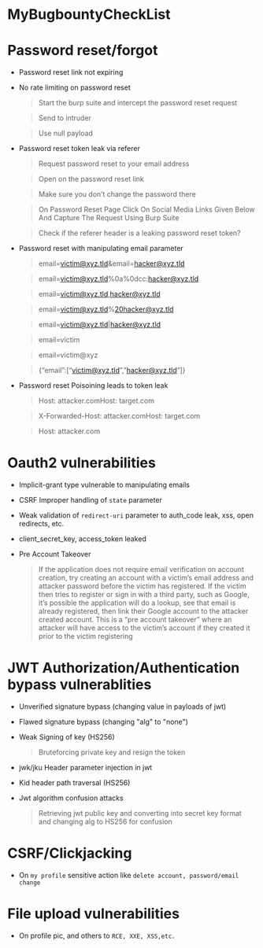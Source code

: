 # MyBugbountyCheckList

# Password reset/forgot

- Password reset link not expiring
- No rate limiting on password reset
    > Start the burp suite and intercept the password reset request
    
    > Send to intruder
   
    > Use null payload

- Password reset token leak via referer
    > Request password reset to your email address
    
    > Open on the password reset link
    
    > Make sure you don’t change the password there
    
    > On Password Reset Page Click On Social Media Links Given Below And Capture The Request Using Burp Suite
    
    > Check if the referer header is a leaking password reset token?

- Password reset with manipulating email parameter
    
    > email=victim@xyz.tld&email=hacker@xyz.tld
       
    > email=victim@xyz.tld%0a%0dcc:hacker@xyz.tld
        
    > email=victim@xyz.tld,hacker@xyz.tld
    
    > email=victim@xyz.tld%20hacker@xyz.tld
    
    > email=victim@xyz.tld|hacker@xyz.tld
    
    > email=victim
    
    > email=victim@xyz
    
    > {“email”:[“victim@xyz.tld”,”hacker@xyz.tld”]}
   
- Password reset Poisoining leads to token leak
    > Host: attacker.comHost: target.com
    
    > X-Forwarded-Host: attacker.comHost: target.com
    
    > Host: attacker.com
   
# Oauth2 vulnerabilities

- Implicit-grant type vulnerable to manipulating emails 

- CSRF Improper handling of `state` parameter

- Weak validation of `redirect-uri` parameter to auth_code leak, xss, open redirects, etc.

- client_secret_key, access_token leaked

- Pre Account Takeover 
    > If the application does not require email verification on account creation, try creating an account with a victim’s email address and attacker password       before the victim has registered. If the victim then tries to register or sign in with a third party, such as Google, it’s possible the application           will do a lookup, see that email is already registered, then link their Google account to the attacker created account. This is a “pre account               takeover” where an attacker will have access to the victim’s account if they created it prior to the victim registering 

# JWT Authorization/Authentication bypass vulnerablities
-  Unverified signature bypass (changing value in payloads of jwt)

- Flawed signature bypass (changing "alg" to "none")

- Weak Signing of key (HS256) 
    > Bruteforcing private key and resign the token 

- jwk/jku Header parameter injection in jwt 

- Kid header path traversal (HS256)

- Jwt algorithm confusion attacks
    > Retrieving jwt public key and converting into secret key format and changing alg to HS256 for confusion

# CSRF/Clickjacking 
- On `my profile` sensitive action like `delete account, password/email change`

# File upload vulnerabilities 
- On profile pic, and others to `RCE, XXE, XSS,etc.`
 
